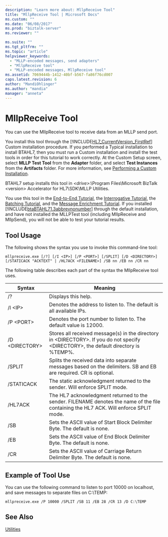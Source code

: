 ```yaml
---
description: "Learn more about: MllpReceive Tool"
title: "MllpReceive Tool | Microsoft Docs"
ms.custom: ""
ms.date: "06/08/2017"
ms.prod: "biztalk-server"
ms.reviewer: ""

ms.suite: ""
ms.tgt_pltfrm: ""
ms.topic: "article"
helpviewer_keywords: 
  - "MLLP-encoded messages, send adapters"
  - "MllpReceive tool"
  - "MLLP-encoded messages, MllpReceive tool"
ms.assetid: 7069444b-1412-40bf-b567-fa86f76cd007
caps.latest.revision: 6
author: "MandiOhlinger"
ms.author: "mandia"
manager: "anneta"
---
```

# MllpReceive Tool
You can use the MllpReceive tool to receive data from an MLLP send port.  
  
 You install this tool through the [!INCLUDE[HL7_CurrentVersion_FirstRef](../../includes/hl7-currentversion-firstref-md.md)] Custom installation procedure. If you performed a Typical installation to install BTAHL7, then you must run a Custom installation and install the test tools in order for this tutorial to work correctly. At the Custom Setup screen, select **MLLP Test Tool** from the **Adapter** folder, and select **Test Instances** from the **Artifacts** folder. For more information, see [Performing a Custom Installation](https://msdn.microsoft.com/library/e55c86e1-af63-49ba-8510-d177e1b96692).  
  
 BTAHL7 setup installs this tool in *\<drive\>*:\Program Files\Microsoft BizTalk \<version\> Accelerator for HL7\SDK\MLLP Utilities.  
  
 You use this tool in the [End-to-End Tutorial](../../adapters-and-accelerators/accelerator-hl7/end-to-end-tutorial1.md), the [Interrogative Tutorial](../../adapters-and-accelerators/accelerator-hl7/interrogative-tutorial.md), the [Batching Tutorial](../../adapters-and-accelerators/accelerator-hl7/batching-tutorial.md), and the [Message Enrichment Tutorial](../../adapters-and-accelerators/accelerator-hl7/message-enrichment-tutorial.md). If you installed [!INCLUDE[btaBTAHL71.3abbrevnonumber](../../includes/btabtahl71-3abbrevnonumber-md.md)] through the default installation, and have not installed the MLLPTest tool (including MllpReceive and MllpSend), you will not be able to test your tutorial results.  
  
## Tool Usage  
 The following shows the syntax you use to invoke this command-line tool:  
  
```  
mllpreceive.exe [/?] [/I <IP>] [/P <PORT>] [/SPLIT] [/D <DIRECTORY>] [/STATICACK "ACKTEXT" | /HL7ACK <FILENAME>] /SB nn /EB nn /CR nn  
```  
  
 The following table describes each part of the syntax the MllpReceive tool uses.  
  
|Syntax|Meaning|  
|------------|-------------|  
|/?|Displays this help.|  
|/I \<IP\>|Denotes the address to listen to. The default is all available IPs.|  
|/P \<PORT\>|Denotes the port number to listen to. The default value is 12000.|  
|/D \<DIRECTORY\>|Stores all received message(s) in the directory in \<DIRECTORY\>. If you do not specify \<DIRECTORY\>, the default directory is %TEMP%.|  
|/SPLIT|Splits the received data into separate messages based on the delimiters. SB and EB are required. CR is optional.|  
|/STATICACK|The static acknowledgment returned to the sender. Will enforce SPLIT mode.|  
|/HL7ACK|The HL7 acknowledgment returned to the sender. FILENAME denotes the name of the file containing the HL7 ACK. Will enforce SPLIT mode.|  
|/SB|Sets the ASCII value of Start Block Delimiter Byte. The default is none.|  
|/EB|Sets the ASCII value of End Block Delimiter Byte. The default is none.|  
|/CR|Sets the ASCII value of Carriage Return Delimiter Byte. The default is none.|  
  
## Example of Tool Use  
 You can use the following command to listen to port 10000 on localhost, and save messages to separate files on C:\TEMP:  
  
```  
mllpreceive.exe /P 10000 /SPLIT /SB 11 /EB 28 /CR 13 /D C:\TEMP  
```  
  
## See Also  
 [Utilities](../../adapters-and-accelerators/accelerator-hl7/utilities2.md)
